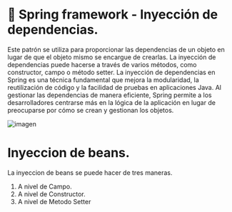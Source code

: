 # :pushpin: Spring framework - Inyección de dependencias.
Este patrón se utiliza para proporcionar las dependencias de un objeto en lugar de que el objeto mismo se encargue de crearlas. La inyección de dependencias puede hacerse a través de varios métodos, como constructor, campo o método setter.
La inyección de dependencias en Spring es una técnica fundamental que mejora la modularidad, la reutilización de código y la facilidad de pruebas en aplicaciones Java. Al gestionar las dependencias de manera eficiente, Spring permite a los desarrolladores centrarse más en la lógica de la aplicación en lugar de preocuparse por cómo se crean y gestionan los objetos.



![imagen](https://github.com/user-attachments/assets/f274dca0-1754-45ef-93c2-70ae3692e8a9)


# Inyeccion de beans.
La inyeccion de beans se puede hacer de tres maneras.
1. A nivel de Campo.
2. A nivel de Constructor.
3. A nivel de Metodo Setter

